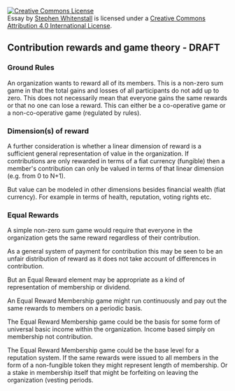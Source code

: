<a rel="license" href="http://creativecommons.org/licenses/by/4.0/"><img alt="Creative Commons License" style="border-width:0" src="https://i.creativecommons.org/l/by/4.0/88x31.png" /></a><br /><span xmlns:dct="http://purl.org/dc/terms/" href="http://purl.org/dc/dcmitype/Text" property="dct:title" rel="dct:type">Essay</span> by <a xmlns:cc="http://creativecommons.org/ns#" href="https://stephen-rowan.github.io/" property="cc:attributionName" rel="https://stephen-rowan.github.io/">Stephen Whitenstall</a> is licensed under a <a rel="license" href="http://creativecommons.org/licenses/by/4.0/">Creative Commons Attribution 4.0 International License</a>.

## Contribution rewards and game theory - DRAFT

### Ground Rules

An organization wants to reward all of its members.
This is a non-zero sum game in that the total gains and losses of all participants do not add up to zero.
This does not necessarily mean that everyone gains the same rewards or that no one can lose a reward.
This can either be a co-operative game or a non-co-operative game (regulated by rules).

### Dimension(s) of reward

A further consideration is whether a linear dimension of reward is a sufficient general representation of value in the organization. If contributions are only rewarded in terms of a fiat currency (fungible) then a member's contribution can only be valued in terms of that linear dimension (e.g. from 0 to N+1).

But value can be modeled in other dimensions besides financial wealth (fiat currency). For example in terms of health, reputation, voting rights etc.

### Equal Rewards

A simple non-zero sum game would require that everyone in the organization gets the same reward regardless of their contribution.

As a general system of payment for contribution this may be seen to be an unfair distribution of reward as it does not take account of differences in contribution.

But an Equal Reward element may be appropriate as a kind of representation of membership or dividend.

An Equal Reward Membership game might run continuously and pay out the same rewards to members on a periodic basis.

The Equal Reward Membership game could be the basis for some form of universal basic income within the organization. Income based simply on membership not contribution.

The Equal Reward Membership game could be the base level for a reputation system. If the same rewards were issued to all members in the form of a non-fungible token they might represent length of membership. Or a stake in membership itself that might be forfeiting on leaving the organization (vesting periods.






